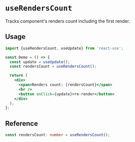 # `useRendersCount`

Tracks component's renders count including the first render.

## Usage

```jsx
import {useRendersCount, useUpdate} from 'react-use';

const Demo = () => {
  const update = useUpdate();
  const rendersCount = useRendersCount();

  return (
    <div>
      <span>Renders count: {rendersCount}</span>
      <br />
      <button onClick={update}>re-render</button>
    </div>
  );
};
```

## Reference
<!-- eslint-skip -->
```ts
const rendersCount: number = useRendersCount();
```
